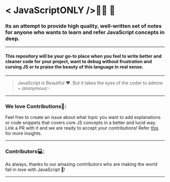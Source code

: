 # < JavaScriptONLY />👨‍💻 🙏

### Its an attempt to provide high quality, well-written set of notes for anyone who wants to learn and refer JavaScript concepts in deep. 

----
#### This repository will be your go-to place when you feel to write better and cleaner code for your project, want to debug without frustration and cursing JS or to praise the beauty of this language in real sense.
---

> JavaScript is Beautiful ♥. But it takes the eyes of the coder to admire ~ *anonymous*✨

---
### __We love Contributions💖__:
Feel free to create an issue about what topic you want to add explanations or code snippets that covers core JS concepts in a better and lucid way. Link a PR with it and we are ready to accept your contributions! Refer [this](https://github.com/sohamsshah/JavaScriptONLY/blob/master/CONTRIBUTING.md) for more insights.

---
### Contributors💻:
As always, thanks to our amazing contributors who are making the world fall in love with JavaScript 💛!    


---


